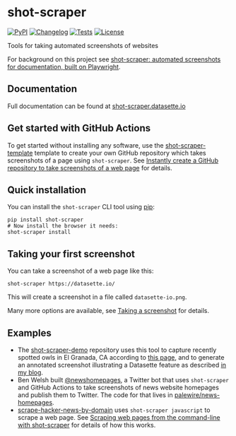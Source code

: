 # shot-scraper

[![PyPI](https://img.shields.io/pypi/v/shot-scraper.svg)](https://pypi.org/project/shot-scraper/)
[![Changelog](https://img.shields.io/github/v/release/simonw/shot-scraper?include_prereleases&label=changelog)](https://github.com/simonw/shot-scraper/releases)
[![Tests](https://github.com/simonw/shot-scraper/workflows/Test/badge.svg)](https://github.com/simonw/shot-scraper/actions?query=workflow%3ATest)
[![License](https://img.shields.io/badge/license-Apache%202.0-blue.svg)](https://github.com/simonw/shot-scraper/blob/master/LICENSE)

Tools for taking automated screenshots of websites

For background on this project see [shot-scraper: automated screenshots for documentation, built on Playwright](https://simonwillison.net/2022/Mar/10/shot-scraper/).

## Documentation

Full documentation can be found at [shot-scraper.datasette.io](https://shot-scraper.datasette.io)

## Get started with GitHub Actions

To get started without installing any software, use the [shot-scraper-template](https://github.com/simonw/shot-scraper-template) template to create your own GitHub repository which takes screenshots of a page using `shot-scraper`. See [Instantly create a GitHub repository to take screenshots of a web page](https://simonwillison.net/2022/Mar/14/shot-scraper-template/) for details.

## Quick installation

You can install the `shot-scraper` CLI tool using [pip](https://pip.pypa.io/):

    pip install shot-scraper
    # Now install the browser it needs:
    shot-scraper install

## Taking your first screenshot

You can take a screenshot of a web page like this:

    shot-scraper https://datasette.io/

This will create a screenshot in a file called `datasette-io.png`.

Many more options are available, see [Taking a screenshot](https://shot-scraper.datasette.io/en/latest/screenshots.html) for details.

## Examples

- The [shot-scraper-demo](https://github.com/simonw/shot-scraper-demo) repository uses this tool to capture recently spotted owls in El Granada, CA according to [this page](https://www.owlsnearme.com/?place=127871), and to  generate an annotated screenshot illustrating a Datasette feature as described [in my blog](https://simonwillison.net/2022/Mar/10/shot-scraper/#a-complex-example).
- Ben Welsh built [@newshomepages](https://twitter.com/newshomepages), a Twitter bot that uses `shot-scraper` and GitHub Actions to take screenshots of news website homepages and publish them to Twitter. The code for that lives in [palewire/news-homepages](https://github.com/palewire/news-homepages).
- [scrape-hacker-news-by-domain](https://github.com/simonw/scrape-hacker-news-by-domain) uses `shot-scraper javascript` to scrape a web page. See [Scraping web pages from the command-line with shot-scraper](https://simonwillison.net/2022/Mar/14/scraping-web-pages-shot-scraper/) for details of how this works.

